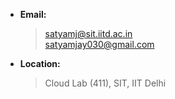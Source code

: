 - **Email:**  
  > [satyamj@sit.iitd.ac.in](mailto:satyamj@sit.iitd.ac.in)  
  > [satyamjay030@gmail.com](mailto:satyamjay030@gmail.com)  

- **Location:**  
  > Cloud Lab (411), SIT, IIT Delhi  

